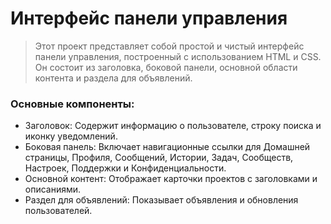 # Интерфейс панели управления
 > Этот проект представляет собой простой и чистый интерфейс панели управления, построенный с использованием HTML и CSS. Он состоит из заголовка, боковой панели, основной области контента и раздела для объявлений.

### Основные компоненты:

* Заголовок: Содержит информацию о пользователе, строку поиска и иконку уведомлений.
* Боковая панель: Включает навигационные ссылки для Домашней страницы, Профиля, Сообщений, Истории, Задач, Сообществ, Настроек, Поддержки и Конфиденциальности.
* Основной контент: Отображает карточки проектов с заголовками и описаниями.
* Раздел для объявлений: Показывает объявления и обновления пользователей.